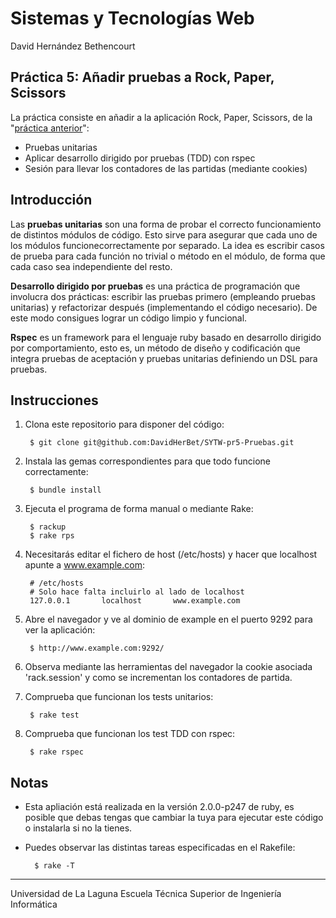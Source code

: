 Sistemas y Tecnologías Web
==========================
David Hernández Bethencourt

Práctica 5: Añadir pruebas a Rock, Paper, Scissors
-----------------------------------------------------------------------------
La práctica consiste en añadir a la aplicación Rock, Paper, Scissors, de la "[práctica anterior](https://github.com/DavidHerBet/SYTW-pr4-CSS)":
- Pruebas unitarias
- Aplicar desarrollo dirigido por pruebas (TDD) con rspec
- Sesión para llevar los contadores de las partidas (mediante cookies)

Introducción
------------
Las **pruebas unitarias** son una forma de probar el correcto funcionamiento de distintos módulos de código. Esto sirve para asegurar que cada uno de los módulos funcionecorrectamente por separado.
La idea es escribir casos de prueba para cada función no trivial o método en el módulo, de forma que cada caso sea independiente del resto.

**Desarrollo dirigido por pruebas** es una práctica de programación que involucra dos prácticas: escribir las pruebas primero (empleando pruebas unitarias) y refactorizar después (implementando el código necesario). De este modo consigues lograr un código limpio y funcional.

**Rspec** es un framework para el lenguaje ruby basado en desarrollo dirigido por comportamiento, esto es, un método de diseño y codificación que integra pruebas de aceptación y pruebas unitarias definiendo un DSL para pruebas.

Instrucciones
-------------
1. Clona este repositorio para disponer del código:

        $ git clone git@github.com:DavidHerBet/SYTW-pr5-Pruebas.git

2. Instala las gemas correspondientes para que todo funcione correctamente:

        $ bundle install

3. Ejecuta el programa de forma manual o mediante Rake:

        $ rackup
        $ rake rps

4. Necesitarás editar el fichero de host (/etc/hosts) y hacer que localhost apunte a www.example.com:

        # /etc/hosts 
        # Solo hace falta incluirlo al lado de localhost
        127.0.0.1       localhost       www.example.com

5. Abre el navegador y ve al dominio de example en el puerto 9292 para ver la aplicación:

        $ http://www.example.com:9292/

6. Observa mediante las herramientas del navegador la cookie asociada 'rack.session' y como se incrementan los contadores de partida.

7. Comprueba que funcionan los tests unitarios:

        $ rake test

8. Comprueba que funcionan los test TDD con rspec:

        $ rake rspec

Notas
-----
- Esta apliación está realizada en la versión 2.0.0-p247 de ruby, es posible que debas tengas que cambiar la tuya para ejecutar este código o instalarla si no la tienes.

- Puedes observar las distintas tareas especificadas en el Rakefile:

        $ rake -T

---
Universidad de La Laguna
Escuela Técnica Superior de Ingeniería Informática
